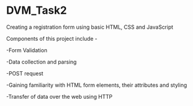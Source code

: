 # DVM_Task2

Creating a registration form using basic HTML, CSS and JavaScript

Components of this project include -

-Form Validation

-Data collection and parsing

-POST request

-Gaining familiarity with HTML form elements, their attributes and styling 

-Transfer of data over the web using HTTP

